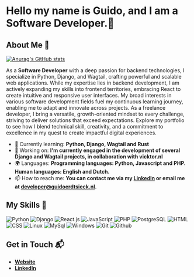 # Hello my name is Guido, and I am a Software Developer.👋
## About Me 🚀

[![Anurag's GitHub stats](https://github-readme-stats.vercel.app/api?username=anuraghazra)](https://github.com/anuraghazra/github-readme-stats)

As a **Software Developer** with a deep passion for backend technologies, I specialize in Python, Django, and Wagtail, crafting powerful and scalable web applications. While my expertise lies in backend development, I am actively expanding my skills into frontend territories, embracing React to create intuitive and responsive user interfaces. My broad interests in various software development fields fuel my continuous learning journey, enabling me to adapt and innovate across projects. As a freelance developer, I bring a versatile, growth-oriented mindset to every challenge, striving to deliver solutions that exceed expectations. Explore my portfolio to see how I blend technical skill, creativity, and a commitment to excellence in my quest to create impactful digital experiences.

- 🌱 Currently learning: **Python, Django, Wagtail and Rust**
- 🔭 Working on: **I'm currently engaged in the development of several Django and Wagtail projects, in collaboration with vicktor.nl**
- 🌍 Languages: **Programming languages: Python, Javascript and PHP. Human languages: English and Dutch.**
- 📫 How to reach me: **You can contact me via my [LinkedIn](https://www.linkedin.com/in/guido-erdtsieck-01a5a0256/?originalSubdomain=nl) or email me at developer@guidoerdtsieck.nl.**

## My Skills 🧠

![Python](https://img.shields.io/badge/Python-FFD43B?style=for-the-badge&logo=python&logoColor=blue)
![Django](https://img.shields.io/badge/Django-092E20?style=for-the-badge&logo=django&logoColor=green)
![React.js](https://img.shields.io/badge/React-20232A?style=for-the-badge&logo=react&logoColor=61DAFB)
![JavaScript](https://img.shields.io/badge/JavaScript-323330?style=for-the-badge&logo=javascript&logoColor=F7DF1E)
![PHP](https://img.shields.io/badge/PHP-777BB4?style=for-the-badge&logo=php&logoColor=white)
![PostgreSQL](https://img.shields.io/badge/PostgreSQL-316192?style=for-the-badge&logo=postgresql&logoColor=white)
![HTML](https://img.shields.io/badge/HTML5-E34F26?style=for-the-badge&logo=html5&logoColor=white)
![CSS](https://img.shields.io/badge/CSS3-1572B6?style=for-the-badge&logo=css3&logoColor=white)
![Linux](https://img.shields.io/badge/Linux-FCC624?style=for-the-badge&logo=linux&logoColor=black)
![MySql](    https://img.shields.io/badge/MySQL-005C84?style=for-the-badge&logo=mysql&logoColor=white)
![Windows](https://img.shields.io/badge/Windows-0078D6?style=for-the-badge&logo=windows&logoColor=white)
![Git](https://img.shields.io/badge/GIT-E44C30?style=for-the-badge&logo=git&logoColor=white)
![Github](https://img.shields.io/badge/GitHub-100000?style=for-the-badge&logo=github&logoColor=white)
<!--
### [Project 2 Title](project_2_link)

**[Project 2 Title]** is a **[brief project description]** built with **[technologies used]**. This project showcases my skills in **[skills demonstrated by the project]**. You can check out the repository [here](project_2_repository_link).
-->

## Get in Touch 📬

- **[Website](https://guidoerdtsieck.nl/)**
- **[LinkedIn](https://www.linkedin.com/in/guido-erdtsieck-01a5a0256/?originalSubdomain=nl)**

